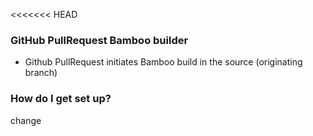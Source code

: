 <<<<<<< HEAD

### GitHub PullRequest Bamboo builder ###

* Github PullRequest initiates Bamboo build in the source (originating branch)


### How do I get set up? ###

change

